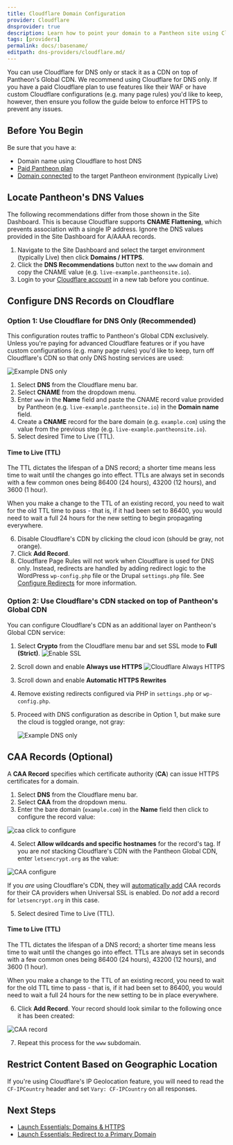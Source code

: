 ```yaml
---
title: Cloudflare Domain Configuration
provider: Cloudflare
dnsprovider: true
description: Learn how to point your domain to a Pantheon site using Cloudflare
tags: [providers]
permalink: docs/:basename/
editpath: dns-providers/cloudflare.md/
---
```

You can use Cloudflare for DNS only or stack it as a CDN on top of Pantheon's Global CDN. We recommend using Cloudflare for DNS only. If you have a paid Cloudflare plan to use features like their WAF or have custom Cloudflare configurations (e.g. many page rules) you'd like to keep, however, then ensure you follow the guide below to enforce HTTPS to prevent any issues.

## Before You Begin
Be sure that you have a:

- Domain name using Cloudflare to host DNS
- [Paid Pantheon plan](/guides/launch/plans/)
- [Domain connected](/guides/launch/domains/) to the target Pantheon environment (typically Live)

## Locate Pantheon's DNS Values

<Alert title="Note" type="info">

The following recommendations differ from those shown in the Site Dashboard. This is because Cloudflare supports **CNAME Flattening**, which prevents association with a single IP address. Ignore the DNS values provided in the Site Dashboard for A/AAAA records.

</Alert>

1. Navigate to the Site Dashboard and select the target environment (typically <span class="glyphicons glyphicons-cardio"></span> Live) then click **<span class="glyphicons glyphicons-global"></span> Domains / HTTPS**.
2. Click the **DNS Recommendations** button next to the `www` domain and copy the CNAME value (e.g. `live-example.pantheonsite.io`).
3. Login to your [Cloudflare account](https://www.cloudflare.com/a/login) in a new tab before you continue.

## Configure DNS Records on Cloudflare

### Option 1: Use Cloudflare for DNS Only (Recommended)
This configuration routes traffic to Pantheon's Global CDN exclusively. Unless you're paying for advanced Cloudflare features or if you have custom configurations (e.g. many page rules) you'd like to keep, turn off Cloudflare's CDN so that only DNS hosting services are used:

![Example DNS only](../images/cloudflare-dns-only.png)

1. Select **DNS** from the Cloudflare menu bar.
2. Select **CNAME** from the dropdown menu.
3. Enter `www` in the **Name** field and paste the CNAME record value provided by Pantheon (e.g. `live-example.pantheonsite.io`) in the **Domain name** field.
4. Create a **CNAME** record for the bare domain (e.g. `example.com`) using the value from the previous step (e.g. `live-example.pantheonsite.io`).
5. Select desired Time to Live (TTL).

  <Accordion title="Learn More" id="ttl" icon="info-sign">

  #### Time to Live (TTL)

  The TTL dictates the lifespan of a DNS record; a shorter time means less time to wait until the changes go into effect. TTLs are always set in seconds with a few common ones being 86400 (24 hours),  43200 (12 hours), and 3600 (1 hour).

  When you make a change to the TTL of an existing record, you need to wait for the old TTL time to pass - that is, if it had been set to 86400, you would need to wait a full 24 hours for the new setting to begin propagating everywhere.

  </Accordion>

6. Disable Cloudflare's CDN by clicking the cloud icon (should be gray, not orange).
7. Click **Add Record**.
8. Cloudflare Page Rules will not work when Cloudflare is used for DNS only. Instead, redirects are handled by adding redirect logic to the WordPress `wp-config.php` file or the Drupal `settings.php` file. See [Configure Redirects](/redirects/) for more information.

### Option 2: Use Cloudflare's CDN stacked on top of Pantheon's Global CDN
You can configure Cloudflare's CDN as an additional layer on Pantheon's Global CDN service:

1. Select **Crypto** from the Cloudflare menu bar and set SSL mode to **Full (Strict)**.
  ![Enable SSL](../images/cloudflare-ssl.png)
2. Scroll down and enable **Always use HTTPS**
  ![Cloudflare Always HTTPS](../images/cloudflare-always-https.png)
3. Scroll down and enable **Automatic HTTPS Rewrites**
4. Remove existing redirects configured via PHP in `settings.php` or `wp-config.php`.
5. Proceed with DNS configuration as describe in Option 1, but make sure the cloud is toggled orange, not gray:

   ![Example DNS only](../images/cloudflare-cnames.png)


## CAA Records (Optional)

A **CAA Record** specifies which certificate authority (**CA**) can issue HTTPS certificates for a domain.

1. Select **DNS** from the Cloudflare menu bar.
2. Select **CAA** from the dropdown menu.
3. Enter the bare domain (`example.com`) in the **Name** field then click to configure the record value:

  ![caa click to configure](../images/cf-caa.png)

4. Select **Allow wildcards and specific hostnames** for the record's tag. If you are *not* stacking Cloudflare's CDN with the Pantheon Global CDN, enter `letsencrypt.org` as the value:

  ![CAA configure](../images/cf-caa-configure.png)

  If you *are* using Cloudflare's CDN, they will [automatically add](https://support.cloudflare.com/hc/en-us/articles/115000310792-Configuring-CAA-Records-) CAA records for their CA providers when Universal SSL is enabled. Do *not* add a record for `letsencrypt.org` in this case.

5. Select desired Time to Live (TTL).

  <Accordion title="Learn More" id="ttl2" icon="info-sign">

  #### Time to Live (TTL)

  The TTL dictates the lifespan of a DNS record; a shorter time means less time to wait until the changes go into effect. TTLs are always set in seconds with a few common ones being 86400 (24 hours),  43200 (12 hours), and 3600 (1 hour).

  When you make a change to the TTL of an existing record, you need to wait for the old TTL time to pass - that is, if it had been set to 86400, you would need to wait a full 24 hours for the new setting to be in place everywhere.

  </Accordion>

6. Click **Add Record**. Your record should look similar to the following once it has been created:

  ![CAA record](../images/cf-caa-final.png)

7. Repeat this process for the `www` subdomain.

## Restrict Content Based on Geographic Location

If you're using Cloudflare's IP Geolocation feature, you will need to read the `CF-IPCountry` header and set `Vary: CF-IPCountry` on all responses.

## Next Steps

* [Launch Essentials: Domains & HTTPS](/guides/launch/domains/)
* [Launch Essentials: Redirect to a Primary Domain](/guides/launch/redirects/)
